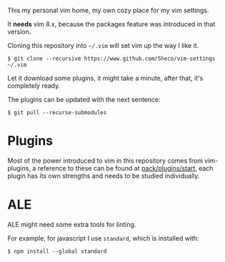 This my personal vim home, my own cozy place for my vim settings.

It **needs** vim 8.x, because the packages feature was introduced in that version.

Cloning this repository into ```~/.vim``` will set vim up the way I like it.

```
$ git clone --recursive https://www.github.com/Sheco/vim-settings ~/.vim
```

Let it download some plugins, it might take a minute, after that, it's completely ready.


The plugins can be updated with the next sentence:

```
$ git pull --recurse-submodules
```

# Plugins

Most of the power introduced to vim in this repository comes from vim-plugins, a reference to these can be found at [pack/plugins/start](pack/plugins/start), each plugin has its own strengths and needs to be studied individually.

# ALE

ALE might need some extra tools for linting.

For example, for javascript I use ```standard```, which is installed with:

```
$ npm install --global standard
```
